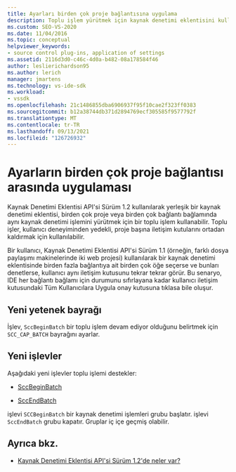 ```yaml
---
title: Ayarları birden çok proje bağlantısına uygulama
description: Toplu işlem yürütmek için kaynak denetimi eklentisini kullanarak ayarları birden çok proje bağlantısına nasıl uygulayacaklarını öğrenin.
ms.custom: SEO-VS-2020
ms.date: 11/04/2016
ms.topic: conceptual
helpviewer_keywords:
- source control plug-ins, application of settings
ms.assetid: 2116d3d0-c46c-4d0a-b482-08a178584f46
author: leslierichardson95
ms.author: lerich
manager: jmartens
ms.technology: vs-ide-sdk
ms.workload:
- vssdk
ms.openlocfilehash: 21c1486855dba6906937f95f10cae2f323ff0383
ms.sourcegitcommit: b12a38744db371d2894769ecf305585f9577792f
ms.translationtype: MT
ms.contentlocale: tr-TR
ms.lasthandoff: 09/13/2021
ms.locfileid: "126726932"
---
```

# <a name="application-of-settings-across-multiple-project-connections"></a>Ayarların birden çok proje bağlantısı arasında uygulaması
Kaynak Denetimi Eklentisi API'si Sürüm 1.2 kullanılarak yerleşik bir kaynak denetimi eklentisi, birden çok proje veya birden çok bağlantı bağlamında aynı kaynak denetimi işlemini yürütmek için bir toplu işlem kullanabilir. Toplu işler, kullanıcı deneyiminden yedekli, proje başına iletişim kutularını ortadan kaldırmak için kullanılabilir.

 Bir kullanıcı, Kaynak Denetimi Eklentisi API'si Sürüm 1.1 (örneğin, farklı dosya paylaşımı makinelerinde iki web projesi) kullanılarak bir kaynak denetimi eklentisinde birden fazla bağlantıya ait birden çok öğe seçerse ve bunları denetlerse, kullanıcı aynı iletişim kutusunu tekrar tekrar görür. Bu senaryo, IDE her  bağlantı bağlamı için durumunu sıfırlayana kadar kullanıcı iletişim kutusundaki Tüm Kullanıcılara Uygula onay kutusuna tıklasa bile oluşur.

## <a name="new-capability-flag"></a>Yeni yetenek bayrağı
 İşlev, `SccBeginBatch` bir toplu işlem devam ediyor olduğunu belirtmek için `SCC_CAP_BATCH` bayrağını ayarlar.

## <a name="new-functions"></a>Yeni işlevler
Aşağıdaki yeni işlevler toplu işlemi destekler:

- [SccBeginBatch](../../extensibility/sccbeginbatch-function.md)

- [SccEndBatch](../../extensibility/sccendbatch-function.md)

işlevi `SCCBeginBatch` bir kaynak denetimi işlemleri grubu başlatır. işlevi `SccEndBatch` grubu kapatır. Gruplar iç içe geçmiş olabilir.

## <a name="see-also"></a>Ayrıca bkz.
- [Kaynak Denetimi Eklentisi API'si Sürüm 1.2'de neler var?](../../extensibility/internals/what-s-new-in-the-source-control-plug-in-api-version-1-2.md)
